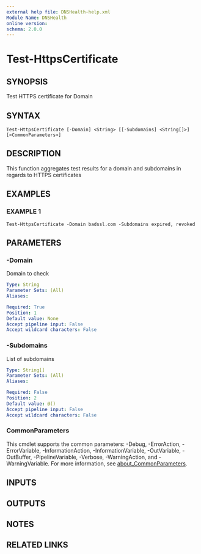 ```yaml
---
external help file: DNSHealth-help.xml
Module Name: DNSHealth
online version:
schema: 2.0.0
---
```


# Test-HttpsCertificate

## SYNOPSIS
Test HTTPS certificate for Domain

## SYNTAX

```
Test-HttpsCertificate [-Domain] <String> [[-Subdomains] <String[]>] [<CommonParameters>]
```

## DESCRIPTION
This function aggregates test results for a domain and subdomains in regards to
HTTPS certificates

## EXAMPLES

### EXAMPLE 1
```
Test-HttpsCertificate -Domain badssl.com -Subdomains expired, revoked
```

## PARAMETERS

### -Domain
Domain to check

```yaml
Type: String
Parameter Sets: (All)
Aliases:

Required: True
Position: 1
Default value: None
Accept pipeline input: False
Accept wildcard characters: False
```

### -Subdomains
List of subdomains

```yaml
Type: String[]
Parameter Sets: (All)
Aliases:

Required: False
Position: 2
Default value: @()
Accept pipeline input: False
Accept wildcard characters: False
```

### CommonParameters
This cmdlet supports the common parameters: -Debug, -ErrorAction, -ErrorVariable, -InformationAction, -InformationVariable, -OutVariable, -OutBuffer, -PipelineVariable, -Verbose, -WarningAction, and -WarningVariable. For more information, see [about_CommonParameters](http://go.microsoft.com/fwlink/?LinkID=113216).

## INPUTS

## OUTPUTS

## NOTES

## RELATED LINKS
